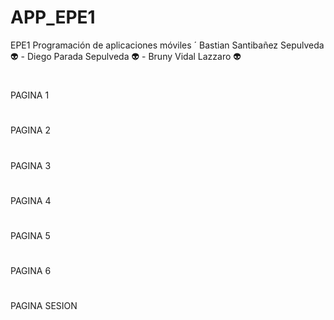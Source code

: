 # APP_EPE1
EPE1 Programación de aplicaciones móviles
´
 Bastian Santibañez Sepulveda :alien: - Diego Parada Sepulveda :alien: - Bruny Vidal Lazzaro :alien:
 #
 PAGINA 1
 
 # 
 PAGINA 2
 
 # 
 PAGINA 3
 
 # 
 PAGINA 4
 
 #
 PAGINA 5
 
 #
 PAGINA 6
 
 #
 PAGINA SESION
